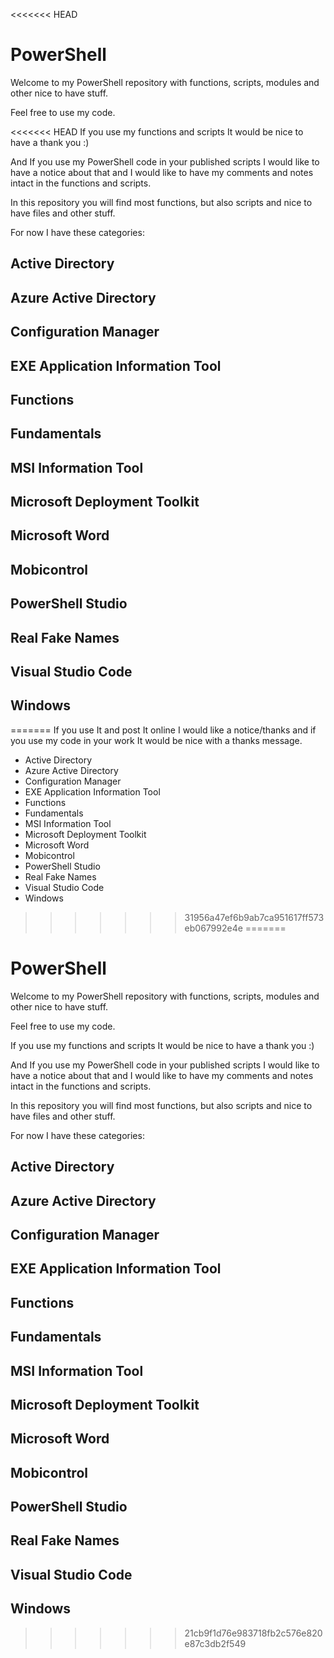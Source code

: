 <<<<<<< HEAD
# PowerShell

Welcome to my PowerShell repository with functions, scripts, modules and other nice to have stuff.

Feel free to use my code.

<<<<<<< HEAD
If you use my functions and scripts It would be nice to have a thank you :)

And If you use my PowerShell code in your published scripts I would like to have a notice about that and
I would like to have my comments and notes intact in the functions and scripts.

In this repository you will find most functions, but also scripts and nice to have files and other stuff.

For now I have these categories:

Active Directory
----------------

Azure Active Directory
----------------------

Configuration Manager
---------------------

EXE Application Information Tool
--------------------------------

Functions
---------

Fundamentals
------------

MSI Information Tool
--------------------

Microsoft Deployment Toolkit
----------------------------

Microsoft Word
--------------

Mobicontrol
-----------

PowerShell Studio
-----------------

Real Fake Names
---------------

Visual Studio Code
------------------

Windows
-------
=======
If you use It and post It online I would like a notice/thanks and
if you use my code in your work It would be nice with a thanks message.

- Active Directory
- Azure Active Directory
- Configuration Manager
- EXE Application Information Tool
- Functions
- Fundamentals
- MSI Information Tool
- Microsoft Deployment Toolkit
- Microsoft Word
- Mobicontrol
- PowerShell Studio
- Real Fake Names
- Visual Studio Code
- Windows

>>>>>>> 31956a47ef6b9ab7ca951617ff573eb067992e4e
=======
# PowerShell

Welcome to my PowerShell repository with functions, scripts, modules and other nice to have stuff.

Feel free to use my code.

If you use my functions and scripts It would be nice to have a thank you :)

And If you use my PowerShell code in your published scripts I would like to have a notice about that and
I would like to have my comments and notes intact in the functions and scripts.

In this repository you will find most functions, but also scripts and nice to have files and other stuff.

For now I have these categories:

Active Directory
----------------

Azure Active Directory
----------------------

Configuration Manager
---------------------

EXE Application Information Tool
--------------------------------

Functions
---------

Fundamentals
------------

MSI Information Tool
--------------------

Microsoft Deployment Toolkit
----------------------------

Microsoft Word
--------------

Mobicontrol
-----------

PowerShell Studio
-----------------

Real Fake Names
---------------

Visual Studio Code
------------------

Windows
-------
>>>>>>> 21cb9f1d76e983718fb2c576e820e87c3db2f549
